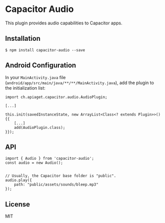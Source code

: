 # Capacitor Audio

This plugin provides audio capabilities to Capacitor apps.

## Installation

`$ npm install capacitor-audio --save`

## Android Configuration

In your `MainActivity.java` file (`android/app/src/main/java/**/**/MainActivity.java`), add the plugin to the initialization list:

```
import ch.apiaget.capacitor.audio.AudioPlugin;

[...]

this.init(savedInstanceState, new ArrayList<Class<? extends Plugin>>() {{
    [...]
    add(AudioPlugin.class);
}});
```

## API

```
import { Audio } from 'capacitor-audio';
const audio = new Audio();


// Usually, the Capacitor base folder is "public".
audio.play({
    path: "public/assets/sounds/bleep.mp3"
});
```

## License

MIT